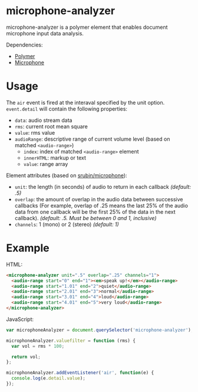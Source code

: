 microphone-analyzer
===================

microphone-analyzer is a polymer element that enables document microphone input data analysis.

Dependencies:

* [Polymer](http://www.polymer-project.org/)
* [Microphone](https://github.com/srubin/microphone/)

Usage
=====

The `air` event is fired at the interaval specified by the unit option. `event.detail` will contain the following properties:

* `data`: audio stream data
* `rms`: current root mean square
* `value`: rms value
* `audioRange`: descriptive range of current volume level (based on matched `<audio-range>`)
  * `index`: index of matched `<audio-range>` element
  * `innerHTML`: markup or text
  * `value`: range array

Element attributes (based on [srubin/microphone](https://github.com/srubin/microphone/)):

* `unit`: the length (in seconds) of audio to return in each callback *(default: .5)*
* `overlap`: the amount of overlap in the audio data between successive callbacks (For example, overlap of .25 means the last 25% of the audio data from one callback will be the first 25% of the data in the next callback). *(default: .5. Must be between 0 and 1, inclusive)*
* `channels`: 1 (mono) or 2 (stereo) *(default: 1)*

Example
=======

HTML:
```html
<microphone-analyzer unit=".5" overlap=".25" channels="1">
  <audio-range start="0" end="1"><em>speak up!</em></audio-range>
  <audio-range start="1.01" end="2">quiet</audio-range>
  <audio-range start="2.01" end="3">normal</audio-range>
  <audio-range start="3.01" end="4">loud</audio-range>
  <audio-range start="4.01" end="5">very loud</audio-range>
</microphone-analyzer>
```

JavaScript:
```javascript
var microphoneAnalyzer = document.querySelector('microphone-analyzer');

microphoneAnalyzer.valuefilter = function (rms) {
  var vol = rms * 100;

  return vol;
};

microphoneAnalyzer.addEventListener('air', function(e) {
  console.log(e.detail.value);
});
```
